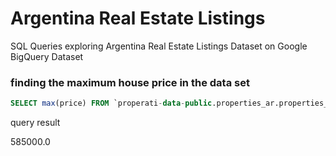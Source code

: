 # Argentina Real Estate Listings
SQL Queries exploring Argentina Real Estate Listings Dataset on Google BigQuery Dataset


### finding the maximum house price in the data set
```sql
SELECT max(price) FROM `properati-data-public.properties_ar.properties_rent_201501` LIMIT 1000
```
query result
	
585000.0



